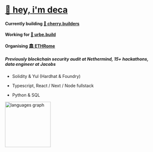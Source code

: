 # [👋 hey, i'm deca](https://linktr.ee/deca12x)
#### Currently building [🍒 cherry.builders](https://www.cherry.builders/)
#### Working for [🐺 urbe.build](https://urbe.build/)
#### Organising [🏛️ ETHRome](https://www.ethrome.org/)

##### Previously blockchain security audit at Nethermind, 15+ hackathons, data engineer at Jacobs

- <p>Solidity & Yul (Hardhat & Foundry)</p>
- <p>Typescript, React / Next / Node fullstack</p>
- <p>Python & SQL</p>

<div align="left">
  <img src="https://github-readme-stats.vercel.app/api/top-langs?username=deca12x&locale=en&hide_title=false&layout=compact&card_width=320&langs_count=5&theme=dracula&hide_border=false" height="150" alt="languages graph"  />
</div>



